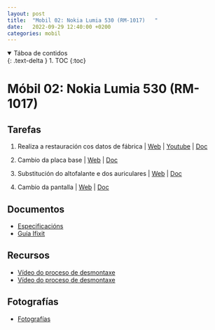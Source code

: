 ```yaml
---
layout: post
title:  "Mobil 02: Nokia Lumia 530 (RM-1017)   "
date:   2022-09-29 12:40:00 +0200
categories: mobil
---
```


<details open markdown="block">
  <summary>
    Táboa de contidos
  </summary>
  {: .text-delta }
1. TOC
{:toc}
</details>


# Móbil 02:   Nokia Lumia 530 (RM-1017)

## Tarefas
1. Realiza a restauración cos datos de fábrica  | [Web](https://es.ifixit.com/Gu%C3%ADa/Factory+-+Hard+Reset/42130?lang=en) | [Youtube](https://www.youtube.com/watch?v=7_J0b2zkFsE&ab_channel=ZFix) | [Doc]({{site.baseurl}}/taller/mobiles/02/01_hard_reset.pdf)

2. Cambio da placa base | [Web](https://es.ifixit.com/Gu%C3%ADa/Nokia+Lumia+530+Logic+Board+Replacement/40861?lang=en) | [Doc]({{site.baseurl}}/taller/mobiles/02/02_cambio_placa_base.pdf)

3. Substitución do altofalante e dos auriculares   | [Web](https://es.ifixit.com/Gu%C3%ADa/Nokia+Lumia+530+Loudspeaker+and+Earpiece+Replacement/40860?lang=en) | [Doc]({{site.baseurl}}/taller/mobiles/02/03_cambio_autofalante_auriculares.pdf)


4. Cambio da pantalla  | [Web](https://es.ifixit.com/Gu%C3%ADa/Nokia+Lumia+530+Touch+screen+LCD+Display+Replacement/40820?lang=en) | [Doc]({{site.baseurl}}/taller/mobiles/02/04_cambio_pantalla.pdf)



## Documentos
* [Especificacións](https://www.movilcelular.es/especificaciones/nokia/lumia-530/)
* [Guía Ifixit](https://es.ifixit.com/Device/Nokia_Lumia_530)


## Recursos
 - [Vídeo do proceso de desmontaxe]( https://www.youtube.com/watch?v=qHu457l_lKA&ab_channel=TECNIDIEGO)
 - [Vídeo do proceso de desmontaxe]( https://www.youtube.com/watch?v=hkauf9ltUYM&ab_channel=aprendiendojuntosencelulares)


## Fotografías

 * [Fotografías]({{site.baseurl}}/taller/mobiles/02/fotos/fotos.pdf)


